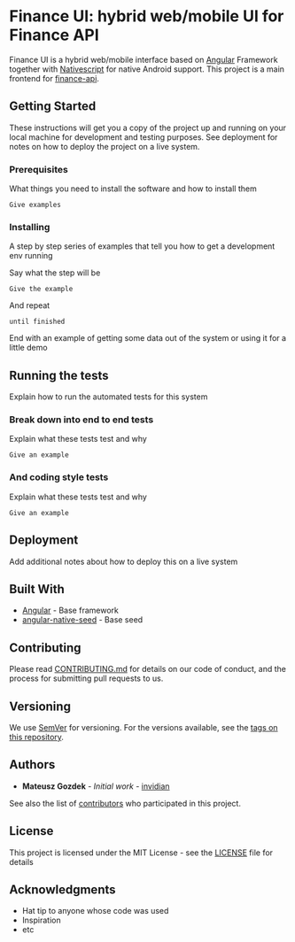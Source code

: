 # Finance UI: hybrid web/mobile UI for Finance API

Finance UI is a hybrid web/mobile interface based on [Angular](https://angular.io/) Framework together with [Nativescript](https://www.nativescript.org/) for native Android support. This project is a main frontend for [finance-api](https://github.com/finance-app/finance-api).

## Getting Started

These instructions will get you a copy of the project up and running on your local machine for development and testing purposes. See deployment for notes on how to deploy the project on a live system.

### Prerequisites

What things you need to install the software and how to install them

```
Give examples
```

### Installing

A step by step series of examples that tell you how to get a development env running

Say what the step will be

```
Give the example
```

And repeat

```
until finished
```

End with an example of getting some data out of the system or using it for a little demo

## Running the tests

Explain how to run the automated tests for this system

### Break down into end to end tests

Explain what these tests test and why

```
Give an example
```

### And coding style tests

Explain what these tests test and why

```
Give an example
```

## Deployment

Add additional notes about how to deploy this on a live system

## Built With

* [Angular](https://angular.io/) - Base framework
* [angular-native-seed](https://github.com/TeamMaestro/angular-native-seed/) - Base seed

## Contributing

Please read [CONTRIBUTING.md](https://github.com/finance-app/finance-ui/blob/master/CONTRIBUTING.md) for details on our code of conduct, and the process for submitting pull requests to us.

## Versioning

We use [SemVer](http://semver.org/) for versioning. For the versions available, see the [tags on this repository](https://github.com/your/project/tags). 

## Authors

* **Mateusz Gozdek** - *Initial work* - [invidian](https://github.com/invidian)

See also the list of [contributors](https://github.com/finance-app/finance-ui/contributors) who participated in this project.

## License

This project is licensed under the MIT License - see the [LICENSE](https://github.com/finance-app/finance-ui/blob/master/LICENSE) file for details

## Acknowledgments

* Hat tip to anyone whose code was used
* Inspiration
* etc
